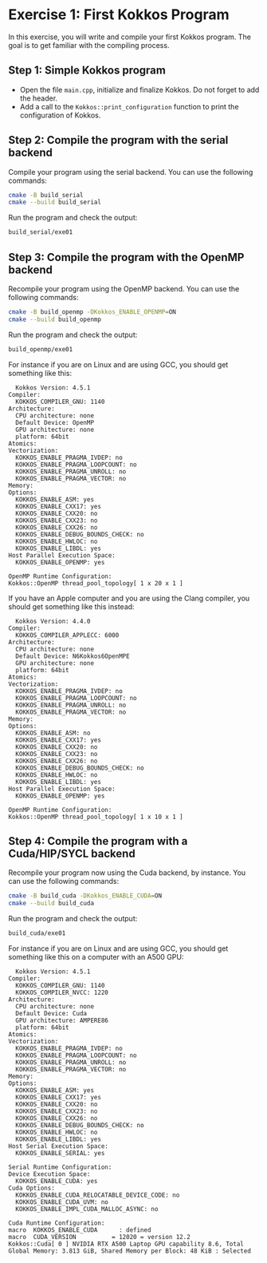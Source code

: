 # Exercise 1: First Kokkos Program

In this exercise, you will write and compile your first Kokkos program.
The goal is to get familiar with the compiling process.

## Step 1: Simple Kokkos program

- Open the file `main.cpp`, initialize and finalize Kokkos.
  Do not forget to add the header.
- Add a call to the `Kokkos::print_configuration` function to print the configuration of Kokkos.

## Step 2: Compile the program with the serial backend

Compile your program using the serial backend.
You can use the following commands:

```sh
cmake -B build_serial
cmake --build build_serial
```

Run the program and check the output:

```sh
build_serial/exe01
```

## Step 3: Compile the program with the OpenMP backend

Recompile your program using the OpenMP backend.
You can use the following commands:

```sh
cmake -B build_openmp -DKokkos_ENABLE_OPENMP=ON
cmake --build build_openmp
```

Run the program and check the output:

```sh
build_openmp/exe01
```

For instance if you are on Linux and are using GCC, you should get something like this:

```log
  Kokkos Version: 4.5.1
Compiler:
  KOKKOS_COMPILER_GNU: 1140
Architecture:
  CPU architecture: none
  Default Device: OpenMP
  GPU architecture: none
  platform: 64bit
Atomics:
Vectorization:
  KOKKOS_ENABLE_PRAGMA_IVDEP: no
  KOKKOS_ENABLE_PRAGMA_LOOPCOUNT: no
  KOKKOS_ENABLE_PRAGMA_UNROLL: no
  KOKKOS_ENABLE_PRAGMA_VECTOR: no
Memory:
Options:
  KOKKOS_ENABLE_ASM: yes
  KOKKOS_ENABLE_CXX17: yes
  KOKKOS_ENABLE_CXX20: no
  KOKKOS_ENABLE_CXX23: no
  KOKKOS_ENABLE_CXX26: no
  KOKKOS_ENABLE_DEBUG_BOUNDS_CHECK: no
  KOKKOS_ENABLE_HWLOC: no
  KOKKOS_ENABLE_LIBDL: yes
Host Parallel Execution Space:
  KOKKOS_ENABLE_OPENMP: yes

OpenMP Runtime Configuration:
Kokkos::OpenMP thread_pool_topology[ 1 x 20 x 1 ]
```

If you have an Apple computer and you are using the Clang compiler, you should get something like this instead:

```log
  Kokkos Version: 4.4.0
Compiler:
  KOKKOS_COMPILER_APPLECC: 6000
Architecture:
  CPU architecture: none
  Default Device: N6Kokkos6OpenMPE
  GPU architecture: none
  platform: 64bit
Atomics:
Vectorization:
  KOKKOS_ENABLE_PRAGMA_IVDEP: no
  KOKKOS_ENABLE_PRAGMA_LOOPCOUNT: no
  KOKKOS_ENABLE_PRAGMA_UNROLL: no
  KOKKOS_ENABLE_PRAGMA_VECTOR: no
Memory:
Options:
  KOKKOS_ENABLE_ASM: no
  KOKKOS_ENABLE_CXX17: yes
  KOKKOS_ENABLE_CXX20: no
  KOKKOS_ENABLE_CXX23: no
  KOKKOS_ENABLE_CXX26: no
  KOKKOS_ENABLE_DEBUG_BOUNDS_CHECK: no
  KOKKOS_ENABLE_HWLOC: no
  KOKKOS_ENABLE_LIBDL: yes
Host Parallel Execution Space:
  KOKKOS_ENABLE_OPENMP: yes

OpenMP Runtime Configuration:
Kokkos::OpenMP thread_pool_topology[ 1 x 10 x 1 ]
```

## Step 4: Compile the program with a Cuda/HIP/SYCL backend

Recompile your program now using the Cuda backend, by instance.
You can use the following commands:

```bash
cmake -B build_cuda -DKokkos_ENABLE_CUDA=ON
cmake --build build_cuda
```

Run the program and check the output:

```sh
build_cuda/exe01
```

For instance if you are on Linux and are using GCC, you should get something like this on a computer with an A500 GPU:

```log
  Kokkos Version: 4.5.1
Compiler:
  KOKKOS_COMPILER_GNU: 1140
  KOKKOS_COMPILER_NVCC: 1220
Architecture:
  CPU architecture: none
  Default Device: Cuda
  GPU architecture: AMPERE86
  platform: 64bit
Atomics:
Vectorization:
  KOKKOS_ENABLE_PRAGMA_IVDEP: no
  KOKKOS_ENABLE_PRAGMA_LOOPCOUNT: no
  KOKKOS_ENABLE_PRAGMA_UNROLL: no
  KOKKOS_ENABLE_PRAGMA_VECTOR: no
Memory:
Options:
  KOKKOS_ENABLE_ASM: yes
  KOKKOS_ENABLE_CXX17: yes
  KOKKOS_ENABLE_CXX20: no
  KOKKOS_ENABLE_CXX23: no
  KOKKOS_ENABLE_CXX26: no
  KOKKOS_ENABLE_DEBUG_BOUNDS_CHECK: no
  KOKKOS_ENABLE_HWLOC: no
  KOKKOS_ENABLE_LIBDL: yes
Host Serial Execution Space:
  KOKKOS_ENABLE_SERIAL: yes

Serial Runtime Configuration:
Device Execution Space:
  KOKKOS_ENABLE_CUDA: yes
Cuda Options:
  KOKKOS_ENABLE_CUDA_RELOCATABLE_DEVICE_CODE: no
  KOKKOS_ENABLE_CUDA_UVM: no
  KOKKOS_ENABLE_IMPL_CUDA_MALLOC_ASYNC: no

Cuda Runtime Configuration:
macro  KOKKOS_ENABLE_CUDA      : defined
macro  CUDA_VERSION          = 12020 = version 12.2
Kokkos::Cuda[ 0 ] NVIDIA RTX A500 Laptop GPU capability 8.6, Total Global Memory: 3.813 GiB, Shared Memory per Block: 48 KiB : Selected
```

